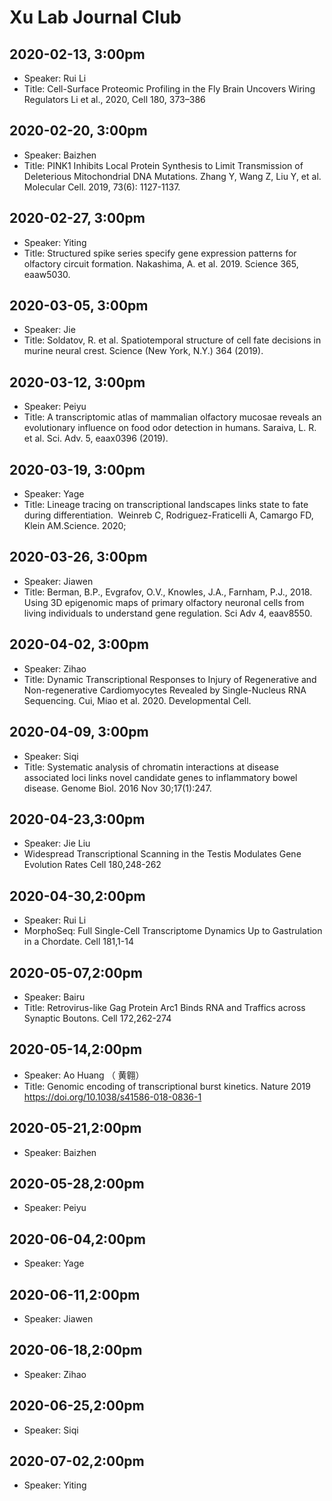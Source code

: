 # Xu Lab Journal Club 

## 2020-02-13, 3:00pm
* Speaker: Rui Li
* Title: Cell-Surface Proteomic Profiling in the Fly Brain Uncovers Wiring Regulators 
  Li et al., 2020, Cell 180, 373–386

## 2020-02-20, 3:00pm
* Speaker: Baizhen 
* Title: PINK1 Inhibits Local Protein Synthesis to Limit Transmission of Deleterious Mitochondrial DNA Mutations. 
  Zhang Y, Wang Z, Liu Y, et al. Molecular Cell. 2019, 73(6): 1127-1137.

## 2020-02-27, 3:00pm
* Speaker: Yiting 
* Title: Structured spike series specify gene expression patterns for olfactory circuit formation. Nakashima, A. et al. 2019. Science 365, eaaw5030.

## 2020-03-05, 3:00pm
* Speaker: Jie 
* Title: Soldatov, R. et al. Spatiotemporal structure of cell fate decisions in murine neural crest. Science (New York, N.Y.) 364 (2019).

## 2020-03-12, 3:00pm
* Speaker: Peiyu 
* Title:  A transcriptomic atlas of mammalian olfactory mucosae reveals an evolutionary influence on food odor detection in humans.
  Saraiva, L. R. et al. Sci. Adv. 5, eaax0396 (2019).
  
## 2020-03-19, 3:00pm
* Speaker: Yage 
* Title:  Lineage tracing on transcriptional landscapes links state to fate during differentiation. 
  Weinreb C, Rodriguez-Fraticelli A, Camargo FD, Klein AM.Science. 2020;

## 2020-03-26, 3:00pm
* Speaker: Jiawen 
* Title: Berman, B.P., Evgrafov, O.V., Knowles, J.A., Farnham, P.J., 2018. Using 3D epigenomic maps of primary olfactory neuronal cells from living individuals to understand gene regulation. Sci Adv 4, eaav8550.

## 2020-04-02, 3:00pm
* Speaker: Zihao 
* Title: Dynamic Transcriptional Responses to Injury of Regenerative and Non-regenerative Cardiomyocytes Revealed by Single-Nucleus RNA Sequencing. Cui, Miao et al. 2020. Developmental Cell.

## 2020-04-09, 3:00pm
* Speaker: Siqi 
* Title: Systematic analysis of chromatin interactions at disease associated loci links novel candidate genes to inflammatory bowel disease. Genome Biol. 2016 Nov 30;17(1):247.

## 2020-04-23,3:00pm
* Speaker: Jie Liu
* Widespread Transcriptional Scanning in the Testis Modulates Gene Evolution Rates Cell 180,248-262

## 2020-04-30,2:00pm
* Speaker: Rui Li
*  MorphoSeq: Full Single-Cell Transcriptome Dynamics Up to Gastrulation in a Chordate. Cell 181,1-14

## 2020-05-07,2:00pm
* Speaker: Bairu
* Title: Retrovirus-like Gag Protein Arc1 Binds RNA and Traffics across Synaptic Boutons. Cell 172,262-274

## 2020-05-14,2:00pm
* Speaker: Ao Huang  （ 黄翱）
* Title: Genomic encoding of transcriptional burst kinetics. Nature 2019 https://doi.org/10.1038/s41586-018-0836-1

## 2020-05-21,2:00pm
* Speaker: Baizhen 

## 2020-05-28,2:00pm
* Speaker: Peiyu 

## 2020-06-04,2:00pm
* Speaker: Yage 

## 2020-06-11,2:00pm
* Speaker: Jiawen 

## 2020-06-18,2:00pm
* Speaker: Zihao 

## 2020-06-25,2:00pm
* Speaker: Siqi 

## 2020-07-02,2:00pm 
* Speaker: Yiting 


